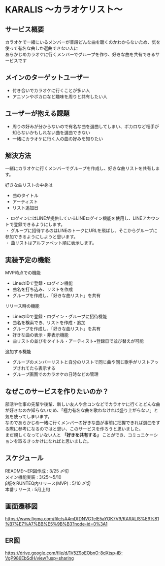  # KARALIS  〜カラオケリスト〜
 
 ## サービス概要
 
 カラオケで一緒にいるメンバーが普段どんな曲を聴くのかわからないため、気を使って有名な曲しか選曲できない人に  
あらかじめカラオケに行くメンバーでグループを作り、好きな曲を共有できるサービスです

## メインのターゲットユーザー

- 付き合いでカラオケに行くことが多い人
- アニソンやボカロなど趣味を周りと共有したい人

## ユーザーが抱える課題

- 周りの好みが分からないので有名な曲を選曲してしまい、ボカロなど相手が知らないかもしれない曲を選曲できない
- 一緒にカラオケに行く人の曲の好みを知りたい

## 解決方法

一緒にカラオケに行くメンバーでグループを作成し、好きな曲リストを共有します。

好きな曲リストの中身は

- 曲のタイトル
- アーティスト
- リスト追加日


・ ログインにはLINEが提供しているLINEログイン機能を使用し、LINEアカウントで登録できるようにします。  
・ グループに招待するのはLINEのトークにURLを飛ばし、そこからグループに参加できるようにしようと思います。  
・ 曲リストはアルファベット順に表示します。

## 実装予定の機能

MVP時点での機能
- LineのIDで登録・ログイン機能
- 曲名を打ち込み、リストを作成
- グループを作成し、「好きな曲リスト」を共有

リリース時の機能
-  LineのIDで登録・ログイン・グループに招待機能
-  曲名を検索でき、リストを作成・追加
-  グループを作成し、「好きな曲リスト」を共有
-  好きな曲の表示・非表示機能
-  曲リストの並びをタイトル・アーティスト•登録日で並び替えが可能

追加する機能
-  グループのメンバーリストと自分のリストで同じ曲や同じ歌手がリストアップされてたら表示する
-  グループ画面でのカラオケの日時などの管理

## なぜこのサービスを作りたいのか？

部活や仕事の先輩や後輩、新しい友人や合コンなどでカラオケに行くとどんな曲が好きなのか知らないため、「極力有名な曲を歌わなければ盛り上がらない」と気を使ってしまいます。  
なのであらかじめ一緒に行くメンバーの好きな曲が事前に把握できれば選曲をする際に参考になるのではと思い、このサービスを作ろうと思いました。  
まだ親しくなっていない人と **「好きを共有する」** ことができ、コミュニケーションを取るきっかけになればと思いました。

## スケジュール

README〜ER図作成 : 3/25 〆切  
メイン機能実装 : 3/25〜5/10  
β版をRUNTEQ内リリース(MVP) : 5/10 〆切  
本番リリース : 5月上旬
 
## 画面遷移図

https://www.figma.com/file/sA4mDfDNVGTelE5aYOK7V9/KARALIS%E9%81%B7%E7%A7%BB%E5%9B%B3?node-id=0%3A1

## ER図
https://drive.google.com/file/d/1V5Z9oEObnO-8dXtsp-iB-VgP986EbSdH/view?usp=sharing